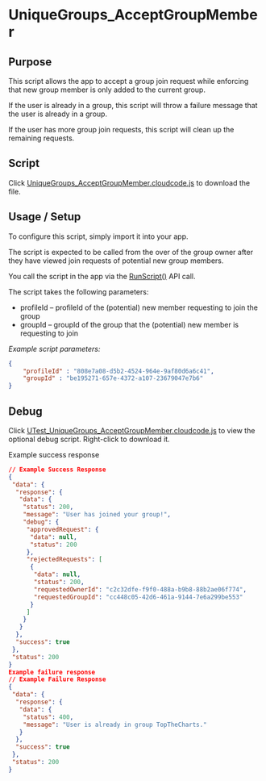 # UniqueGroups_AcceptGroupMember

## Purpose
This script allows the app to accept a group join request while enforcing that new group member is only added to the current group.

If the user is already in a group, this script will throw a failure message that the user is already in a group.

If the user has more group join requests, this script will clean up the remaining requests.

## Script
Click [UniqueGroups_AcceptGroupMember.cloudcode.js](UniqueGroups_AcceptGroupMember.cloudcode.js) to download the file.

## Usage / Setup
To configure this script, simply import it into your app.

The script is expected to be called from the over of the group owner after they have viewed join requests of potential new group members.

You call the script in the app via the [RunScript()](https://getbraincloud.com/apidocs/apiref/index.html#capi-script-runscript) API call.

The script takes the following parameters:

* profileId – profileId of the (potential) new member requesting to join the group
* groupId – groupId of the group that the (potential) new member is requesting to join

*Example script parameters:*
```json
{
    "profileId" : "808e7a08-d5b2-4524-964e-9af80d6a6c41",
    "groupId" : "be195271-657e-4372-a107-23679047e7b6"
}
```
## Debug
Click [UTest_UniqueGroups_AcceptGroupMember.cloudcode.js](Test_UniqueGroups_AcceptGroupMember.cloudcode.js) to view the optional debug script. Right-click to download it.

Example success response
```json
// Example Success Response
{
 "data": {
  "response": {
   "data": {
    "status": 200,
    "message": "User has joined your group!",
    "debug": {
     "approvedRequest": {
      "data": null,
      "status": 200
     },
     "rejectedRequests": [
      {
       "data": null,
       "status": 200,
       "requestedOwnerId": "c2c32dfe-f9f0-488a-b9b8-88b2ae06f774",
       "requestedGroupId": "cc448c05-42d6-461a-9144-7e6a299be553"
      }
     ]
    }
   }
  },
  "success": true
 },
 "status": 200
}
Example failure response
// Example Failure Response  
{
 "data": {
  "response": {
   "data": {
    "status": 400,
    "message": "User is already in group TopTheCharts."
   }
  },
  "success": true
 },
 "status": 200
}
```